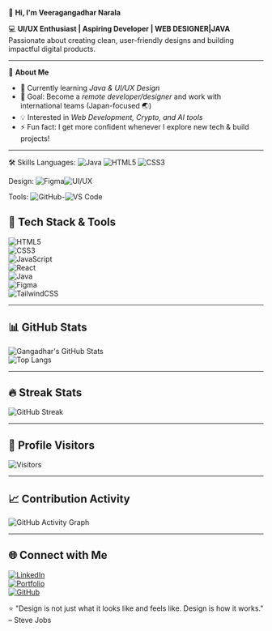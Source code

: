  👋 **Hi, I'm Veeragangadhar Narala**  

💻  **UI/UX Enthusiast | Aspiring Developer | WEB DESIGNER|JAVA** 
Passionate about creating clean, user-friendly designs and building impactful digital products.  

---

🚀 **About Me**  
- 🌱 Currently learning *Java & UI/UX Design*  
- 🎯 Goal: Become a *remote developer/designer* and work with international teams (Japan-focused 🌏)  
- 💡 Interested in *Web Development, Crypto, and AI tools*  
- ⚡ Fun fact: I get more confident whenever I explore new tech & build projects! 

---
 🛠️ Skills
 Languages: 
![Java](https://img.shields.io/badge/Java-007396?style=for-the-badge&logo=java&logoColor=white)
![HTML5](https://img.shields.io/badge/HTML5-E34F26?style=for-the-badge&logo=html5&logoColor=white) 
![CSS3](https://img.shields.io/badge/CSS3-1572B6?style=for-the-badge&logo=css3&logoColor=white) 

Design:
![Figma](https://img.shields.io/badge/Figma-F24E1E?style=for-the-badge&logo=figma&logoColor=white)![UI/UX](https://img.shields.io/badge/UI%2FUX-000000?style=for-the-badge&logo=adobe&logoColor=white)

Tools: 
 ![GitHub](https://img.shields.io/badge/GitHub-181717?style=for-the-badge&logo=github&logoColor=white)-![VS Code](https://img.shields.io/badge/VS%20Code-007ACC?style=for-the-badge&logo=visual-studio-code&logoColor=white)  

## 🚀 Tech Stack & Tools  
![HTML5](https://img.shields.io/badge/HTML5-E34F26?style=for-the-badge&logo=html5&logoColor=white)  
![CSS3](https://img.shields.io/badge/CSS3-1572B6?style=for-the-badge&logo=css3&logoColor=white)  
![JavaScript](https://img.shields.io/badge/JavaScript-F7DF1E?style=for-the-badge&logo=javascript&logoColor=black)  
![React](https://img.shields.io/badge/React-20232A?style=for-the-badge&logo=react&logoColor=61DAFB)  
![Java](https://img.shields.io/badge/Java-ED8B00?style=for-the-badge&logo=openjdk&logoColor=white)  
![Figma](https://img.shields.io/badge/Figma-F24E1E?style=for-the-badge&logo=figma&logoColor=white)  
![TailwindCSS](https://img.shields.io/badge/Tailwind_CSS-38B2AC?style=for-the-badge&logo=tailwind-css&logoColor=white)  

---

## 📊 GitHub Stats  
![Gangadhar's GitHub Stats](https://github-readme-stats.vercel.app/api?username=Veeragangadharnarala&show_icons=true&theme=dark    )  
![Top Langs](https://github-readme-stats.vercel.app/api/top-langs/?username=Veeragangadharnarala&layout=compact&theme=dark    )  

---

## 🔥 Streak Stats  
![GitHub Streak](https://github-readme-streak-stats.herokuapp.com/?user=Veeragangadharnarala&theme=highcontrast)  
 



---
  ## 👀 Profile Visitors
![Visitors](https://komarev.com/ghpvc/?username=YourGitHubUsername&label=Visitors&color=0e75b6&style=for-the-badge)
 
---

## 📈 Contribution Activity  
![GitHub Activity Graph](https://github-readme-activity-graph.vercel.app/graph?username=Veeragangadharnarala&theme=high-contrast)  

---

## 🌐 Connect with Me  
[![LinkedIn](https://img.shields.io/badge/LinkedIn-0077B5?style=for-the-badge&logo=linkedin&logoColor=white)](https://www.linkedin.com/in/narala-veeragangadhar-388224231)  
[![Portfolio](https://img.shields.io/badge/Portfolio-000000?style=for-the-badge&logo=vercel&logoColor=white)](https://your-portfolio-link.com)  
[![GitHub](https://img.shields.io/badge/GitHub-181717?style=for-the-badge&logo=github&logoColor=white)](https://github.com/Veeragangadharnarala)
  
  
  ⭐ "Design is not just what it looks like and feels like. Design is how it works." – Steve Jobs  

